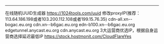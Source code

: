 ------
在线随机UUID生成器
https://1024tools.com/uuid
修改proxyIP(推荐：113.64.186.198或者103.200.112.108或者199.15.76.35)
cdn-all.xn--bogac.eu.org
cdn.xn--b6gac.eu.org
edn-b100.xn--b6gac.eu.org
edgetunnel.anycast.eu.org
cdn.anycast.eu.org
3大运营商优选IP，根据自身运营商选择延迟最低IP
https://stock.hostmonit.com/CloudFlareYes
